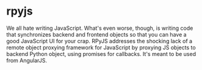 # rpyjs

We all hate writing JavaScript.
What's even worse, though, is writing code that synchronizes backend and frontend objects so that you can have a good JavaScript UI for your crap.
RPyJS addresses the shocking lack of a remote object proxying framework for JavaScript by proxying JS objects to backend Python object, using promises for callbacks.
It's meant to be used from AngularJS.
